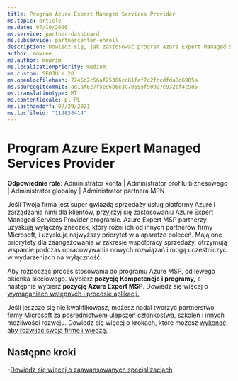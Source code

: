 ```yaml
---
title: Program Azure Expert Managed Services Provider
ms.topic: article
ms.date: 07/10/2020
ms.service: partner-dashboard
ms.subservice: partnercenter-enroll
description: Dowiedz się, jak zastosować program Azure Expert Managed Services Provider wyróżnić się spośród innych partnerów i uzyskać najwyższy priorytet w aplikucie poleceń.
author: mowree
ms.author: mowrim
ms.localizationpriority: medium
ms.custom: SEOJULY.20
ms.openlocfilehash: 7246b2c56af25386cc81faf7c2fccdfda8d6905a
ms.sourcegitcommit: ad1af627f5ee6b6e3a70655f90927e932cf4c985
ms.translationtype: MT
ms.contentlocale: pl-PL
ms.lasthandoff: 07/29/2021
ms.locfileid: "114838414"
---
```

# <a name="azure-expert-managed-services-provider-program"></a>Program Azure Expert Managed Services Provider

**Odpowiednie role:** Administrator konta | Administrator profilu biznesowego | Administrator globalny | Administrator partnera MPN

Jeśli Twoja firma jest super gwiazdą sprzedaży usług platformy Azure i zarządzania nimi dla klientów, przyjrzyj się zastosowaniu Azure Expert Managed Services Provider programie. Azure Expert MSP partnerzy uzyskują wyłączny znaczek, który różni ich od innych partnerów firmy Microsoft, i uzyskują najwyższy priorytet w a aparatze poleceń. Mają one priorytety dla zaangażowania w zakresie współpracy sprzedaży, otrzymują wsparcie podczas opracowywania nowych rozwiązań i mogą uczestniczyć w wydarzeniach na wyłączność.

Aby rozpocząć proces stosowania do programu Azure MSP, od lewego okienka sieciowego. Wybierz **pozycję Kompetencje i programy,** a następnie wybierz **pozycję Azure Expert MSP**. Dowiedz się więcej o [wymaganiach wstępnych i procesie aplikacji.](https://partner.microsoft.com/membership/azure-expert-msp) 

Jeśli jeszcze się nie kwalifikowasz, możesz nadal tworzyć partnerstwo firmy Microsoft za pośrednictwem ulepszeń członkostwa, szkoleń i innych możliwości rozwoju.
Dowiedz się więcej o krokach, które możesz [wykonać, aby rozwijać swoją firmę i wiedzę.](https://partner.microsoft.com/membership/azure-expert-msp)

## <a name="next-steps"></a>Następne kroki

-[Dowiedz się więcej o zaawansowanych specjalizacjach](advanced-specializations.md)